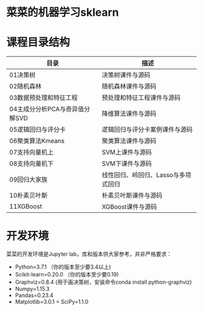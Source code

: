 # 菜菜的机器学习sklearn

# 课程目录结构
目录 | 描述
---- | -----
01决策树 | 决策树课件与源码
02随机森林 | 随机森林课件与源码
03数据预处理和特征工程 | 预处理和特征工程课件与源码
04主成分分析PCA与奇异值分解SVD | 降维算法课件与源码
05逻辑回归与评分卡 | 逻辑回归与评分卡案例课件与源码
06聚类算法Kmeans | 聚类算法课件与源码
07支持向量机上 | SVM上课件与源码
08支持向量机下 | SVM下课件与源码
09回归大家族 | 线性回归、岭回归、Lasso与多项式回归
10朴素贝叶斯 | 朴素贝叶斯课件与源码
11XGBoost | XGBoost课件与源码

# 开发环境
菜菜的开发环境是Jupyter lab，库和版本供大家参考，并非严格要求：
- Python=3.7.1   （你的版本至少要3.4以上)  
- Scikit-learn=0.20.0 （你的版本至少要0.19)  
- Graphviz=0.8.4  (用于画决策树，安装命令conda install python-graphviz)  
- Numpy=1.15.3
- Pandas=0.23.4
- Matplotlib=3.0.1
= SciPy=1.1.0